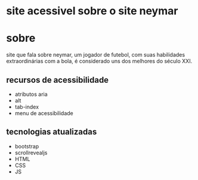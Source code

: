# site acessivel sobre o site neymar
# sobre
site que fala sobre neymar, um jogador de futebol, com suas habilidades extraordinárias com a bola, é considerado uns dos melhores do século XXI.
## recursos de acessibilidade
- atributos aria
- alt
- tab-index
- menu de acessibilidade
## tecnologias atualizadas
- bootstrap
- scrollrevealjs
- HTML
- CSS
- JS